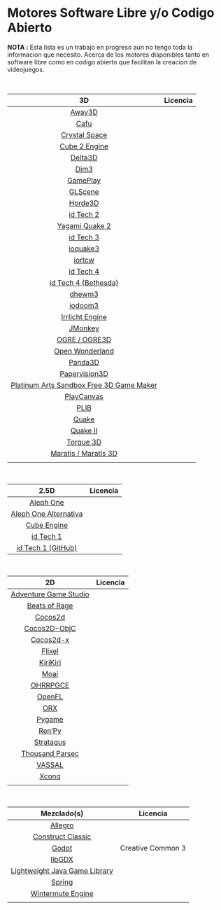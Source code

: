 Motores Software Libre y/o Codigo Abierto
======================================

**NOTA :** Esta lista es un trabajo en progreso aun no tengo toda la informacion que necesito.
Acerca de los motores disponibles tanto en software libre como en codigo abierto
que facilitan la creacion de videojuegos.

<br>

|3D                                      |Licencia      |
|:--------------------------------------:|:------------:|
|[Away3D](http://away3d.com/)||
|[Cafu](https://www.cafu.de/)||
|[Crystal Space](http://www.crystalspace3d.org/)||
|[Cube 2 Engine](http://www.sauerbraten.org/)||
|[Delta3D](http://delta3dengine.org/)||
|[Dim3](http://www.klinksoftware.com/)||
|[GamePlay](http://gameplay3d.io/)||
|[GLScene](http://glscene.sourceforge.net/)||
|[Horde3D](http://www.horde3d.org/)||
|[id Tech 2](https://github.com/id-Software/Quake-2/)||
|[Yagami Quake 2](https://www.yamagi.org/quake2/)||
|[id Tech 3](https://github.com/id-Software/Quake-III-Arena/)||
|[ioquake3](https://ioquake3.org/)||
|[iortcw](https://github.com/iortcw/iortcw/)||
|[id Tech 4](https://github.com/TTimo/doom3.gpl/)||
|[id Tech 4 (Bethesda)](https://github.com/id-Software/DOOM-3-BFG/)||
|[dhewm3](https://github.com/dhewm/dhewm3/)||
|[iodoom3](http://www.iodoom3.org/)||
|[Irrlicht Engine](http://irrlicht.sourceforge.net/)||
|[JMonkey](http://jmonkeyengine.org/)||
|[OGRE / OGRE3D](http://www.ogre3d.org/)||
|[Open Wonderland](http://openwonderland.org/)||
|[Panda3D](http://www.panda3d.org/)||
|[Papervision3D](https://code.google.com/p/papervision3d/)||
|[Platinum Arts Sandbox Free 3D Game Maker](http://www.sandboxgamemaker.com/)||
|[PlayCanvas](http://playcanvas.com/)||
|[PLIB](http://plib.sf.net/)||
|[Quake](https://github.com/id-Software/Quake)||
|[Quake II](https://github.com/id-Software/Quake-2/)||
|[Torque 3D](http://www.garagegames.com/products/torque-3d/)||
|[Maratis / Maratis 3D](http://www.maratis3d.org/)||
|||

<br>

|2.5D                                    |Licencia      |
|:--------------------------------------:|:------------:|
|[Aleph One](http://marathon.bungie.org/)|              |
|[Aleph One Alternativa](http://trilogyrelease.bungie.org/)|
|[Cube Engine](http://www.cubeengine.com/cube.php4/)|   |
|[id Tech 1](https://doomwiki.org/wiki/Doom_engine/)|   |
|[id Tech 1 (GitHub)](https://github.com/id-Software/DOOM/)||

<br>

|2D                                      |Licencia      |
|:--------------------------------------:|:------------:|
|[Adventure Game Studio](http://www.adventuregamestudio.co.uk/)||
|[Beats of Rage](https://sourceforge.net/projects/openbor/files/)||
|[Cocos2d](http://python.cocos2d.org/)||
|[Cocos2D-ObjC](http://cocos2d-objc.org/)||
|[Cocos2d-x](http://cocos2d-x.org/)||
|[Flixel](http://flixel.org/)||
|[KiriKiri](http://kirikirikag.sourceforge.net/)||
|[Moai](http://getmoai.com/)||
|[OHRRPGCE](http://hamsterrepublic.com/ohrrpgce/)||
|[OpenFL](http://www.openfl.org/)||
|[ORX](http://orx-project.org/)||
|[Pygame](https://www.pygame.org/news/)||
|[Ren’Py](https://renpy.org/)||
|[Stratagus](https://wargus.github.io/)||
|[Thousand Parsec](http://www.thousandparsec.net/tp/)||
|[VASSAL](http://www.vassalengine.org/)||
|[Xconq](http://sourceware.org/xconq/)||
|||

<br>

|Mezclado(s)                             |Licencia      |
|:--------------------------------------:|:------------:|
|[Allegro](http://liballeg.org/)||
|[Construct Classic](http://www.scirra.com/)||
|[Godot](http://www.godotengine.org/)|Creative Common 3|
|[libGDX](https://libgdx.badlogicgames.com/)||
|[Lightweight Java Game Library](https://www.lwjgl.org/)||
|[Spring](http://springrts.com/)||
|[Wintermute Engine](http://dead-code.org/)||
|||

<br>

